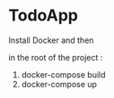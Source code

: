 # TodoApp

Install Docker and then

in the root of the project :

1. docker-compose build
2. docker-compose up
